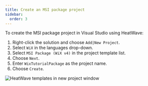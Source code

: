 ```yaml
---
title: Create an MSI package project
sidebar:
  order: 3
---
```

To create the MSI package project in Visual Studio using HeatWave:

1. Right-click the solution and choose `Add|New Project`.
2. Select `WiX` in the languages drop-down.
3. Select `MSI Package (WiX v4)` in the project template list.
4. Choose `Next`.
5. Enter `WixTutorialPackage` as the project name.
6. Choose `Create`.

![HeatWave templates in new project window](/images/docs/hwnewproject0.png)
